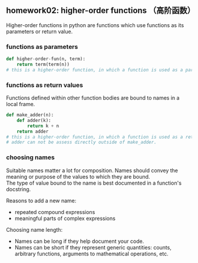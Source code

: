 ## homework02: higher-order functions （高阶函数）

Higher-order functions in python are functions which use functions as its parameters or return value.

### functions as parameters
```python
def higher-order-fun(n, term):
    return term(term(n))
# this is a higher-order function, in which a function is used as a parameter.
```

### functions as return values
Functions defined within other function bodies are bound to names in a local frame.
```python
def make_adder(n):
    def adder(k):
        return k + n
    return adder
# this is a higher-order function, in which a function is used as a return value.
# adder can not be assess directly outside of make_adder.
```

### choosing names
Suitable names matter a lot for composition.  Names should convey the meaning or purpose of the values to which they are bound.  
The type of value bound to the name is best documented in a function's docstring.  

Reasons to add a new name:  
- repeated compound expressions
- meaningful parts of complex expressions

Choosing name length:  
- Names can be long if they help document your code.
- Names can be short if they represent generic quantities: counts, arbitrary functions, arguments to mathematical operations, etc.
